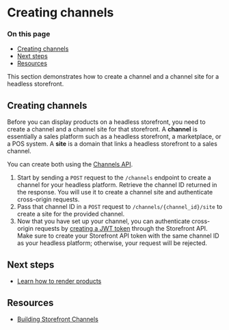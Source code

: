 # Creating channels

<div class="otp" id="no-index">

### On this page
- [Creating channels](#creating-channels)
- [Next steps](#next-steps)
- [Resources](#resources)

</div>

This section demonstrates how to create a channel and a channel site for a headless storefront.

## Creating channels

Before you can display products on a headless storefront, you need to create a channel and a channel site for that storefront. A **channel** is essentially a sales platform such as a headless storefront, a marketplace, or a POS system. A **site** is a domain that links a headless storefront to a sales channel.

You can create both using the [Channels API](https://developer.bigcommerce.com/api-reference/store-management/channels).

1. Start by sending a `POST` request to the `/channels` endpoint to create a channel for your headless platform. Retrieve the channel ID returned in the response. You will use it to create a channel site and authenticate cross-origin requests.
2. Pass that channel ID in a `POST` request to `/channels/{channel_id}/site` to create a site for the provided channel.
3. Now that you have set up your channel, you can authenticate cross-origin requests by [creating a JWT token](https://developer.bigcommerce.com/api-reference/storefront/graphql#tokens-via-api) through the Storefront API. Make sure to create your Storefront API token with the same channel ID as your headless platform; otherwise, your request will be rejected.

## Next steps

- [Learn how to render products](https://developer.bigcommerce.com/api-docs/storefronts/guide/developers-guide-headless/products)

## Resources

- [Building Storefront Channels](https://developer.bigcommerce.com/api-docs/channels/tutorials/storefront)